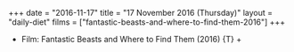 +++
date = "2016-11-17"
title = "17 November 2016 (Thursday)"
layout = "daily-diet"
films = ["fantastic-beasts-and-where-to-find-them-2016"]
+++


* Film: Fantastic Beasts and Where to Find Them (2016) {T} +